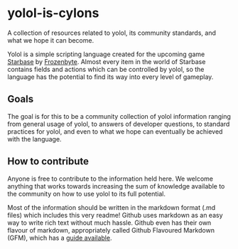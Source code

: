 # yolol-is-cylons
A collection of resources related to yolol, its community standards, and what we hope it can become.

Yolol is a simple scripting language created for the upcoming game [Starbase](https://www.starbasegame.com/) by [Frozenbyte](https://www.frozenbyte.com/). Almost every item in the world of Starbase contains fields and actions which can be controlled by yolol, so the language has the potential to find its way into every level of gameplay.

## Goals
The goal is for this to be a community collection of yolol information ranging from general usage of yolol, to answers of developer questions, to standard practices for yolol, and even to what we hope can eventually be achieved with the language.

## How to contribute
Anyone is free to contribute to the information held here. We welcome anything that works towards increasing the sum of knowledge available to the community on how to use yolol to its full potential.

Most of the information should be written in the markdown format (.md files) which includes this very readme! Github uses markdown as an easy way to write rich text without much hassle. Github even has their own flavour of markdown, appropriately called Github Flavoured Markdown (GFM), which has a [guide available](https://guides.github.com/features/mastering-markdown/).
